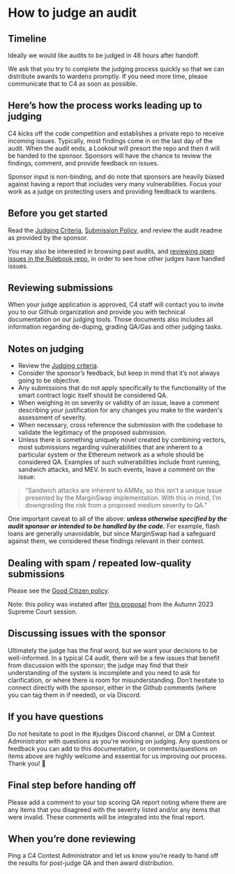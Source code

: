 # How to judge an audit

## Timeline
Ideally we would like audits to be judged in 48 hours after handoff.

We ask that you try to complete the judging process quickly so that we can distribute awards to wardens promptly. If you need more time, please communicate that to C4 as soon as possible.

## Here’s how the process works leading up to judging

C4 kicks off the code competition and establishes a private repo to receive incoming issues. Typically, most findings come in on the last day of the audit. When the audit ends, a Lookout will presort the repo and then it will be handed to the sponsor. Sponsors will have the chance to review the findings, comment, and provide feedback on issues.

Sponsor input is non-binding, and do note that sponsors are heavily biased against having a report that includes very many vulnerabilities. Focus your work as a judge on protecting users and providing feedback to wardens.

## Before you get started

Read the [Judging Criteria](https://docs.code4rena.com/roles/wardens/judging-criteria), [Submission Policy](../wardens/submission-policy.md), and review the audit readme as provided by the sponsor.

You may also be interested in browsing past audits, and [reviewing open issues in the Rulebook repo](https://github.com/code-423n4/rulebook/issues), in order to see how other judges have handled issues.

## Reviewing submissions
When your judge application is approved, C4 staff will contact you to invite you to our Github organization and provide you with technical documentation on our judging tools.
Those documents also includes all information regarding de-duping, grading QA/Gas and other judging tasks.

## Notes on judging

* Review the [Judging criteria](https://docs.code4rena.com/roles/wardens/judging-criteria).
* Consider the sponsor’s feedback, but keep in mind that it’s not always going to be objective.
* Any submissions that do not apply specifically to the functionality of the smart contract logic itself should be considered QA.
* When weighing in on severity or validity of an issue, leave a comment describing your justification for any changes you make to the warden's assessment of severity.
* When necessary, cross reference the submission with the codebase to validate the legitimacy of the proposed submission.
* Unless there is something uniquely novel created by combining vectors, most submissions regarding vulnerabilities that are inherent to a particular system or the Ethereum network as a whole should be considered QA. Examples of such vulnerabilities include front running, sandwich attacks, and MEV. In such events, leave a comment on the issue:

> “Sandwich attacks are inherent to AMMs, so this isn’t a unique issue presented by the MarginSwap implementation. With this in mind, I’m downgrading the risk from a proposed medium severity to QA.”

One important caveat to all of the above: _**unless otherwise specified by the audit sponsor or intended to be handled by the code**_**.** For example, flash loans are generally unavoidable, but since MarginSwap had a safeguard against them, we considered these findings relevant in their contest.

## Dealing with spam / repeated low-quality submissions

Please see the [Good Citizen policy](https://docs.code4rena.com/roles/wardens/submission-guidelines#good-citizenship-is-a-requirement-for-compensation).

Note: this policy was instated after [this proposal](https://docs.code4rena.com/awarding/judging-criteria/supreme-court-decisions-fall-2023#proposal-penalties-for-invalid-submissions) from the Autumn 2023 Supreme Court session.

## Discussing issues with the sponsor

Ultimately the judge has the final word, but we want your decisions to be well-informed.  In a typical C4 audit, there will be a few issues that benefit from discussion with the sponsor; the judge may find that their understanding of the system is incomplete and you need to ask for clarification, or where there is room for misunderstanding. Don’t hesitate to connect directly with the sponsor, either in the Github comments (where you can tag them in if needed), or via Discord.

## If you have questions

Do not hesitate to post in the #judges Discord channel, or DM a Contest Administrator with questions as you're working on judging. Any questions or feedback you can add to this documentation, or comments/questions on items above are highly welcome and essential for us improving our process. Thank you! 🙏

## Final step before handing off

Please add a comment to your top scoring QA report noting where there are any items that you disagreed with the severity listed and/or any items that were invalid. These comments will be integrated into the final report.

## When you’re done reviewing

Ping a C4 Contest Administrator and let us know you’re ready to hand off the results for post-judge QA and then award distribution.
